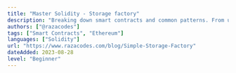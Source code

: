 ```yaml
---
title: "Master Solidity - Storage factory"
description: "Breaking down smart contracts and common patterns. From understanding, to testing, to deploying."
authors: ["@razacodes"]
tags: ["Smart Contracts", "Ethereum"]
languages: ["Solidity"]
url: "https://www.razacodes.com/blog/Simple-Storage-Factory"
dateAdded: 2023-08-28
level: "Beginner"
---
```

